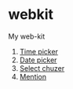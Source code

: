 webkit
======

My web-kit 
1. [Time picker](http://jsbin.com/yakube/1/watch?output)
2. [Date picker](http://jsbin.com/yakube/1/watch?output)
3. [Select chuzer](http://jsbin.com/yakube/1/watch?output)
4. [Mention](http://jsbin.com/yakube/1/watch?output)
